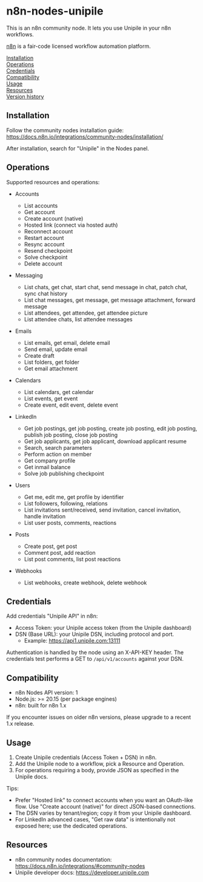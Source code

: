 # n8n-nodes-unipile

This is an n8n community node. It lets you use Unipile in your n8n workflows.

[n8n](https://n8n.io/) is a fair-code licensed workflow automation platform.

[Installation](#installation)  
[Operations](#operations)  
[Credentials](#credentials)  
[Compatibility](#compatibility)  
[Usage](#usage)  
[Resources](#resources)  
[Version history](#version-history)

## Installation

Follow the community nodes installation guide:
https://docs.n8n.io/integrations/community-nodes/installation/

After installation, search for "Unipile" in the Nodes panel.

## Operations

Supported resources and operations:

- Accounts
  - List accounts
  - Get account
  - Create account (native)
  - Hosted link (connect via hosted auth)
  - Reconnect account
  - Restart account
  - Resync account
  - Resend checkpoint
  - Solve checkpoint
  - Delete account

- Messaging
  - List chats, get chat, start chat, send message in chat, patch chat, sync chat history
  - List chat messages, get message, get message attachment, forward message
  - List attendees, get attendee, get attendee picture
  - List attendee chats, list attendee messages

- Emails
  - List emails, get email, delete email
  - Send email, update email
  - Create draft
  - List folders, get folder
  - Get email attachment

- Calendars
  - List calendars, get calendar
  - List events, get event
  - Create event, edit event, delete event

- LinkedIn
  - Get job postings, get job posting, create job posting, edit job posting, publish job posting, close job posting
  - Get job applicants, get job applicant, download applicant resume
  - Search, search parameters
  - Perform action on member
  - Get company profile
  - Get inmail balance
  - Solve job publishing checkpoint

- Users
  - Get me, edit me, get profile by identifier
  - List followers, following, relations
  - List invitations sent/received, send invitation, cancel invitation, handle invitation
  - List user posts, comments, reactions

- Posts
  - Create post, get post
  - Comment post, add reaction
  - List post comments, list post reactions

- Webhooks
  - List webhooks, create webhook, delete webhook

## Credentials

Add credentials "Unipile API" in n8n:

- Access Token: your Unipile access token (from the Unipile dashboard)
- DSN (Base URL): your Unipile DSN, including protocol and port.
  - Example: https://api1.unipile.com:13111

Authentication is handled by the node using an X-API-KEY header. The credentials test performs a GET to `/api/v1/accounts` against your DSN.

## Compatibility

- n8n Nodes API version: 1
- Node.js: >= 20.15 (per package engines)
- n8n: built for n8n 1.x

If you encounter issues on older n8n versions, please upgrade to a recent 1.x release.

## Usage

1) Create Unipile credentials (Access Token + DSN) in n8n.
2) Add the Unipile node to a workflow, pick a Resource and Operation.
3) For operations requiring a body, provide JSON as specified in the Unipile docs.

Tips:
- Prefer "Hosted link" to connect accounts when you want an OAuth-like flow. Use "Create account (native)" for direct JSON-based connections.
- The DSN varies by tenant/region; copy it from your Unipile dashboard.
- For LinkedIn advanced cases, "Get raw data" is intentionally not exposed here; use the dedicated operations.

## Resources

- n8n community nodes documentation: https://docs.n8n.io/integrations/#community-nodes
- Unipile developer docs: https://developer.unipile.com

